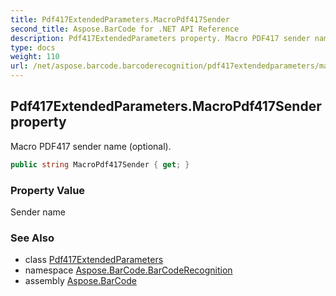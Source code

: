 ```yaml
---
title: Pdf417ExtendedParameters.MacroPdf417Sender
second_title: Aspose.BarCode for .NET API Reference
description: Pdf417ExtendedParameters property. Macro PDF417 sender name optional
type: docs
weight: 110
url: /net/aspose.barcode.barcoderecognition/pdf417extendedparameters/macropdf417sender/
---
```

## Pdf417ExtendedParameters.MacroPdf417Sender property

Macro PDF417 sender name (optional).

```csharp
public string MacroPdf417Sender { get; }
```

### Property Value

Sender name

### See Also

* class [Pdf417ExtendedParameters](../)
* namespace [Aspose.BarCode.BarCodeRecognition](../../pdf417extendedparameters/)
* assembly [Aspose.BarCode](../../../)


